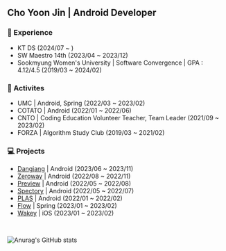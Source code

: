 <h2> Cho Yoon Jin | Android Developer </h2>

<h3> 🌟 Experience </h3>
<ul>
   <li> KT DS (2024/07 ~ )</li>
   <li> SW Maestro 14th (2023/04 ~ 2023/12)</li>
   <li> Sookmyung Women's University | Software Convergence | GPA : 4.12/4.5 (2019/03 ~ 2024/02) </li>
   
</ul>


<h3> 🌱 Activites </h3>
<ul>
   <li> UMC | Android, Spring (2022/03 ~ 2023/02) </li>
   <li> COTATO | Android (2022/01 ~ 2022/06) </li>
   <li> CNTO | Coding Education Volunteer Teacher, Team Leader (2021/09 ~ 2023/02) </li>
   <li> FORZA | Algorithm Study Club (2019/03 ~ 2021/02) </li>
</ul>

<h3> 💻 Projects </h3>
<ul>
   <li> <A href="https://github.com/co-niverse/dangjang-android"> Dangjang</A> | Android (2023/06 ~ 2023/11) </li>
   <li> <A href="https://github.com/Zeroway-GreenFriends/Zeroway-Android"> Zeroway</A> | Android (2022/08 ~ 2022/11) </li>
   <li> <A href="https://github.com/PreView-Team/Preview_Android">Preview</A> | Android (2022/05 ~ 2022/08) </li>
   <li> <A href="https://github.com/TeamSpectory/Spectory_FrontEnd">Spectory</A> | Android (2022/05 ~ 2022/07) </li>
   <li> <A href="https://github.com/TeamSpectory/Spectory_FrontEnd">PLAS</A> | Android (2022/01 ~ 2022/02) </li>
   
   <li> <A href="https://github.com/Flow-UMC/Flow-Server">Flow</A> | Spring (2023/01 ~ 2023/02) </li>
   <li> <A href="https://github.com/Wakey-wakey-2023/Wakey-iOS">Wakey</A> | iOS (2023/01 ~ 2023/02) </li>
</ul>

<br>

![Anurag's GitHub stats](https://github-readme-stats.vercel.app/api?username=cyjadela&show_icons=true&title_color=FFCC33&icon_color=FFCC33)


